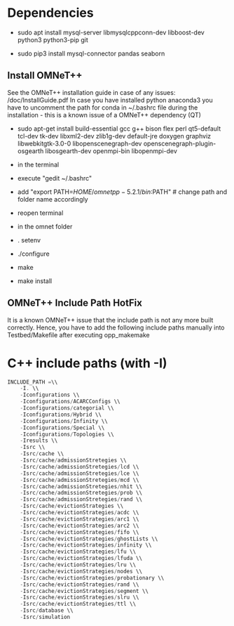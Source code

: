 


# Dependencies
* sudo apt install mysql-server libmysqlcppconn-dev libboost-dev python3 python3-pip git

* sudo pip3 install mysql-connector pandas seaborn

## Install OMNeT++

See the OMNeT++ installation guide in case of any issues: /doc/InstallGuide.pdf
In case you have installed python anaconda3 you have to uncomment the path for conda in ~/.bashrc file during the installation - this is a known issue of a OMNeT++ dependency (QT)

* sudo apt-get install build-essential gcc g++ bison flex perl qt5-default tcl-dev tk-dev libxml2-dev zlib1g-dev default-jre doxygen graphviz libwebkitgtk-3.0-0 libopenscenegraph-dev openscenegraph-plugin-osgearth libosgearth-dev openmpi-bin libopenmpi-dev

* in the terminal
 * execute "gedit ~/.bashrc"
  * add "export PATH=$HOME/omnetpp-5.2.1/bin:$PATH" # change path and folder name accordingly
 * reopen terminal

* in the omnet folder
 * . setenv	
 *  ./configure
 * make 
 * make install 


## OMNeT++ Include Path HotFix
It is a known OMNeT++ issue that the include path is not any more built correctly.
Hence, you have to add the following include paths manually into Testbed/Makefile after executing opp_makemake


 # C++ include paths (with -I)
```c
INCLUDE_PATH =\\
	-I. \\
    -Iconfigurations \\
    -Iconfigurations/ACARCConfigs \\
    -Iconfigurations/categorial \\
    -Iconfigurations/Hybrid \\
    -Iconfigurations/Infinity \\
    -Iconfigurations/Special \\
    -Iconfigurations/Topologies \\
    -Iresults \\
    -Isrc \\
    -Isrc/cache \\
    -Isrc/cache/admissionStretegies \\
    -Isrc/cache/admissionStretegies/lcd \\
    -Isrc/cache/admissionStretegies/lce \\
    -Isrc/cache/admissionStretegies/mcd \\
    -Isrc/cache/admissionStretegies/nhit \\
    -Isrc/cache/admissionStretegies/prob \\
    -Isrc/cache/admissionStretegies/rand \\
    -Isrc/cache/evictionStrategies \\
    -Isrc/cache/evictionStrategies/acdc \\
    -Isrc/cache/evictionStrategies/arc1 \\
    -Isrc/cache/evictionStrategies/arc2 \\
    -Isrc/cache/evictionStrategies/fifo \\
    -Isrc/cache/evictionStrategies/ghostLists \\
    -Isrc/cache/evictionStrategies/infinity \\
    -Isrc/cache/evictionStrategies/lfu \\
    -Isrc/cache/evictionStrategies/lfuda \\
    -Isrc/cache/evictionStrategies/lru \\
    -Isrc/cache/evictionStrategies/nodes \\
    -Isrc/cache/evictionStrategies/probationary \\
    -Isrc/cache/evictionStrategies/rand \\
    -Isrc/cache/evictionStrategies/segment \\
    -Isrc/cache/evictionStrategies/slru \\
    -Isrc/cache/evictionStrategies/ttl \\
    -Isrc/database \\
    -Isrc/simulation
```
